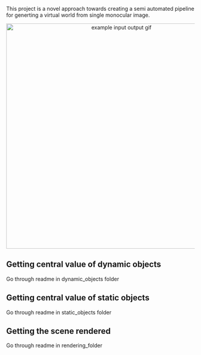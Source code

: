 This project is a novel approach towards creating a semi automated pipeline for generting a virtual world from single monocular image. 

<p align="center">
  <img src="/scene_2.gif" alt="example input output gif" width="600" />
</p>

## Getting central value of dynamic objects
 
Go through readme in dynamic_objects folder

## Getting central value of static objects

Go through readme in static_objects folder

## Getting the scene rendered

Go through readme in rendering_folder
